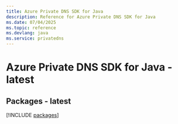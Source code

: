 ```yaml
---
title: Azure Private DNS SDK for Java
description: Reference for Azure Private DNS SDK for Java
ms.date: 07/04/2025
ms.topic: reference
ms.devlang: java
ms.service: privatedns
---
```

# Azure Private DNS SDK for Java - latest
## Packages - latest
[!INCLUDE [packages](private-dns-index.md)]